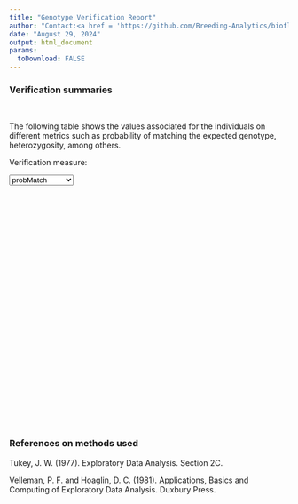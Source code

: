 ```yaml
---
title: "Genotype Verification Report"
author: "Contact:<a href = 'https://github.com/Breeding-Analytics/bioflow' target = '_blank'>Breeding Analytics Team, OneCGIAR</a> breedinganalytics@cgiar.org"
date: "August 29, 2024"  
output: html_document
params:
  toDownload: FALSE
---
```









### Verification summaries
<p>&nbsp;</p>

The following table shows the values associated for the individuals on different metrics such as probability of matching the expected genotype, heterozygosity, among others.

<!--html_preserve--><div class="form-group shiny-input-container">
<label class="control-label" id="hybridityApp_1-traitQa-label" for="hybridityApp_1-traitQa">Verification measure:</label>
<div>
<select id="hybridityApp_1-traitQa" class="shiny-input-select"><option value="probMatch" selected>probMatch</option>
<option value="propComplete">propComplete</option>
<option value="heteroDeviation">heteroDeviation</option>
<option value="heteroMp">heteroMp</option>
<option value="heteroMexp">heteroMexp</option></select>
<script type="application/json" data-for="hybridityApp_1-traitQa" data-nonempty="">{"plugins":["selectize-plugin-a11y"]}</script>
</div>
</div><!--/html_preserve-->


<!--html_preserve--><div class="datatables html-widget html-widget-output shiny-report-size html-fill-item" id="hybridityApp_1-outb12e6a237cbd6d81" style="width:100%;height:auto;"></div><!--/html_preserve-->


<!--html_preserve--><div class="plotly html-widget html-widget-output shiny-report-size shiny-report-theme html-fill-item" id="hybridityApp_1-out6472df73de33c8a8" style="width:100%;height:400px;"></div><!--/html_preserve-->


<p>&nbsp;</p>

### References on methods used

Tukey, J. W. (1977). Exploratory Data Analysis. Section 2C.

Velleman, P. F. and Hoaglin, D. C. (1981). Applications, Basics and Computing of Exploratory Data Analysis. Duxbury Press.


<p>&nbsp;</p>



